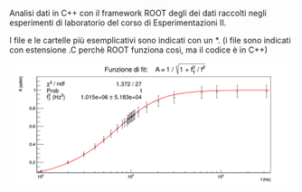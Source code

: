 Analisi dati in C++ con il framework ROOT degli dei dati raccolti negli esperimenti di laboratorio del corso di Esperimentazioni II.

I file e le cartelle più esemplicativi sono indicati con un *.
(i file sono indicati con estensione .C perchè ROOT funziona così, ma il codice è in C++)
  
![alt text](https://github.com/EugenioDiPaola/Analisi-Dati-Esperimentazioni-II/blob/master/cattura%20fit.PNG)

